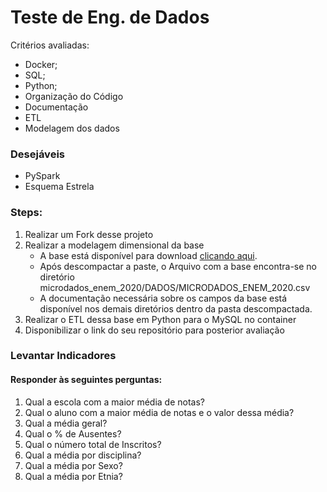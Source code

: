 # Teste de Eng. de Dados
Critérios avaliadas:
- Docker;
- SQL;
- Python;
- Organização do Código
- Documentação
- ETL
- Modelagem dos dados

### Desejáveis
- PySpark
- Esquema Estrela


### Steps:

1. Realizar um Fork desse projeto
2. Realizar a modelagem dimensional da base
    - A base está disponível para download [clicando aqui](https://download.inep.gov.br/microdados/microdados_enem_2020.zip).
    - Após descompactar a paste, o Arquivo com a base encontra-se no diretório microdados_enem_2020/DADOS/MICRODADOS_ENEM_2020.csv
    - A documentação necessária sobre os campos da base está disponível nos demais diretórios dentro da pasta descompactada.
3. Realizar o ETL dessa base em Python para o MySQL no container
4. Disponibilizar o link do seu repositório para posterior avaliação


### Levantar Indicadores
#### Responder às seguintes perguntas:
1. Qual a escola com a maior média de notas?
2. Qual o aluno com a maior média de notas e o valor dessa média?
3. Qual a média geral?
4. Qual o % de Ausentes?
5. Qual o número total de Inscritos?
6. Qual a média por disciplina?
7. Qual a média por Sexo?
8. Qual a média por Etnia?
